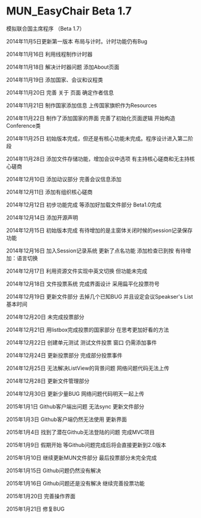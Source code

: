MUN_EasyChair Beta 1.7
=============

模拟联合国主席程序 （Beta 1.7）

2014年11月5日更新第一版本 布局与计时。计时功能仍有Bug

2014年11月16日 利用线程制作计时器

2014年11月18日 解决计时器问题 添加About页面

2014年11月19日 添加国家、会议和议程类 

2014年11月20日 完善 关于 页面 确定作者信息

2014年11月21日 制作国家添加信息 上传国家旗帜作为Resources

2014年11月22日 制作了添加国家的界面 完善了初始化页面逻辑 开始构造Conference类

2014年11月25日 初始版本完成，但还是有核心功能未完成。程序设计进入第二阶段

2014年11月28日 添加文件存储功能，增加会议中选项 有主持核心磋商和无主持核心磋商

2014年12月10日 添加动议部分 完善会议信息添加

2014年12月11日 添加有组织核心磋商

2014年12月12日 初步功能完成 等添加好加载文件部分 Beta1.0完成

2014年12月14日 添加开源声明 

2014年12月15日 初始版本完成 有待增加的是主窗体关闭时候的session记录保存功能

2014年12月16日 加入Session记录系统  更新了点名功能 添加检查已到按 有待增加：语言切换

2014年12月17日 利用资源文件实现中英文切换 但功能未完成

2014年12月18日 文件投票系统 完成界面设计 采用扁平化投票符号

2014年12月19日 更新文件部分 去掉几个已知BUG 并且设定会议Speakser's List基本时间

2014年12月20日 未完成投票部分

2014年12月21日 用listbox完成投票的国家部分 在思考更加好看的方法

2014年12月22日 创建单元测试 测试文件投票 窗口 仍需添加事件

2014年12月24日 更新投票部分 完成部分投票事件

2014年12月25日 无法解决ListView的背景问题 网络问题代码无法上传

2014年12月28日 更新文件管理部分

2014年12月30日 更新少量BUG 网络问题代码明天一起上传

2015年1月1日 Github客户端出问题 无法sync 更新文件部分

2015年1月3日 Github客户端仍然无法使用 更新界面

2015年1月4日 找到了潜在Github无法登陆的问题 完成MVC项目

2015年1月9日 假期开始 等Github问题完成后将会直接更新到2.0版本

2015年1月10日 继续更新MUN文件部分 最后投票部分未完全完成

2015年1月15日 Github问题仍然没有解决 

2015年1月16日 Github问题还是没有解决 继续完善投票功能

2015年1月20日 完善操作界面

2015年1月21日 修复BUG
